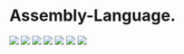 # Assembly-Language.

![](https://github.com/Ridowan-sajid/Assembly-Language/blob/main/Lab-4-1.png)
![](https://github.com/Ridowan-sajid/Assembly-Language/blob/main/Lab-4-2.png)
![](https://github.com/Ridowan-sajid/Assembly-Language/blob/main/Lab-4-3.png)
![](https://github.com/Ridowan-sajid/Assembly-Language/blob/main/Lab-4-4.png)
![](https://github.com/Ridowan-sajid/Assembly-Language/blob/main/Lab-4-5.png)
![](https://github.com/Ridowan-sajid/Assembly-Language/blob/main/Lab-4-6.png)
![](https://github.com/Ridowan-sajid/Assembly-Language/blob/main/Lab-4-7.png)
